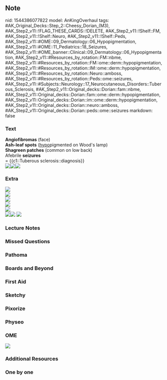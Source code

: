 ## Note
nid: 1544386077822
model: AnKingOverhaul
tags: #AK_Original_Decks::Step_2::Cheesy_Dorian_(M3), #AK_Step2_v11::!FLAG_THESE_CARDS::!DELETE, #AK_Step2_v11::!Shelf::FM, #AK_Step2_v11::!Shelf::Neuro, #AK_Step2_v11::!Shelf::Peds, #AK_Step2_v11::#OME::09_Dermatology::06_Hypopigmentation, #AK_Step2_v11::#OME::11_Pediatrics::18_Seizures, #AK_Step2_v11::#OME_banner::Clinical::09_Dermatology::06_Hypopigmentation, #AK_Step2_v11::#Resources_by_rotation::FM::nbme, #AK_Step2_v11::#Resources_by_rotation::FM::ome::derm::hypopigmentation, #AK_Step2_v11::#Resources_by_rotation::IM::ome::derm::hypopigmentation, #AK_Step2_v11::#Resources_by_rotation::Neuro::amboss, #AK_Step2_v11::#Resources_by_rotation::Peds::ome::seizures, #AK_Step2_v11::#Subjects::Neurology::17_Neurocutaneous_Disorders::Tuberous_Sclerosis, #AK_Step2_v11::Original_decks::Dorian::fam::nbme, #AK_Step2_v11::Original_decks::Dorian::fam::ome::derm::hypopigmentation, #AK_Step2_v11::Original_decks::Dorian::im::ome::derm::hypopigmentation, #AK_Step2_v11::Original_decks::Dorian::neuro::amboss, #AK_Step2_v11::Original_decks::Dorian::peds::ome::seizures
markdown: false

### Text
<div>
  <div>
    <b>Angiofibromas</b> (face)
  </div>
  <div>
    <b>Ash-leaf spots</b> (<u>hypo</u>pigmented on Wood's lamp)
  </div>
  <div>
    <b>Shagreen patches</b> (common on low back)
  </div>
  <div>
    Afebrile <b>seizures</b>
  </div>
</div>
<div>
  = {{c1::Tuberous sclerosis::diagnosis}}
</div>
<div>
  <div><img src="paste-724092831399937.jpg"><img src=
  "paste-724629702311937.jpg"><img src=
  "paste-725669084397569.jpg"></div>
</div>

### Extra
<div>
  <div>
    <i><img src="paste-2401865971007489.jpg"></i>
  </div>
  <div>
    <i><img src=
    "Screen%20Shot%202018-01-31%20at%202.33.23%20PM.jpg"></i>
    <div>
      <i><img src=
      "Screen%20Shot%202018-01-31%20at%202.33.35%20PM.jpg"></i>
    </div>
  </div><i><img src=
  "Screen%20Shot%202018-01-31%20at%202.33.56%20PM.jpg"></i>
  <div>
    <i><img src=
    "Screen%20Shot%202018-01-31%20at%202.34.12%20PM.jpg"></i>
  </div>
  <div>
    <i><img src=
    "Screen%20Shot%202018-01-31%20at%202.34.27%20PM.jpg"><img src=
    "ncd.PNG"></i>
    <div style="display: inline !important;">
      <i><img src="paste-5929232416899073.jpg"></i>
    </div>
  </div>
</div>

### Lecture Notes


### Missed Questions


### Pathoma


### Boards and Beyond


### First Aid


### Sketchy


### Pixorize


### Physeo


### OME
<div class="ome-widget">
  <a href=
  "https://onlinemeded.org/spa/dermatology/hypopigmentation/acquire?ref=anki">
  <img src="_OME_AnkiFlashcards_Lesson_5.png"></a>
</div>

### Additional Resources


### One by one

